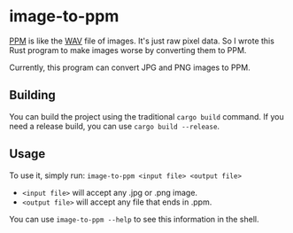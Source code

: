 # image-to-ppm

[PPM](https://en.wikipedia.org/wiki/Netpbm) is like the [WAV](https://en.wikipedia.org/wiki/WAV) file of images. It's just raw pixel data. 
So I wrote this Rust program to make images worse by converting them to PPM.

Currently, this program can convert JPG and PNG images to PPM.

## Building

You can build the project using the traditional `cargo build` command. If you need a release build, you can use `cargo build --release`.


## Usage

To use it, simply run: `image-to-ppm <input file> <output file>`
 
 - `<input file>` will accept any .jpg or .png image.
 - `<output file>` will accept any file that ends in .ppm.

You can use `image-to-ppm --help` to see this information in the shell.